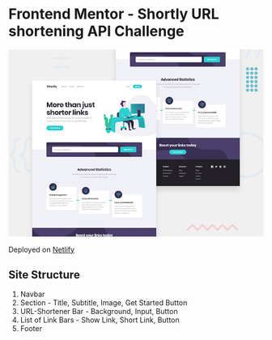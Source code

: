 # Frontend Mentor - Shortly URL shortening API Challenge

![Design preview for the Shortly URL shortening API coding challenge](./design/desktop-preview.jpg)

Deployed on [Netlify](https://cool-url-shorter.netlify.app/)

## Site Structure

1. Navbar
2. Section - Title, Subtitle, Image, Get Started Button
3. URL-Shortener Bar - Background, Input, Button
4. List of Link Bars - Show Link, Short Link, Button
5. Footer

##
